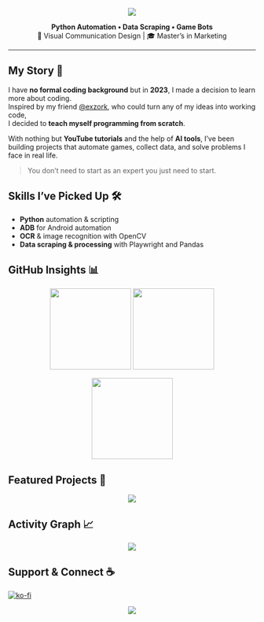 <p align="center">
  <img src="https://capsule-render.vercel.app/api?type=waving&color=ff4d4d&height=200&section=header&text=BrayAlter&fontSize=50&fontColor=ffffff&animation=fadeIn&fontAlignY=35" />
</p>

<p align="center">
  <b>Python Automation • Data Scraping • Game Bots</b><br/>
  🎨 Visual Communication Design | 🎓 Master’s in Marketing
</p>

---

## My Story 📖
I have **no formal coding background** but in **2023**, I made a decision to learn more about coding.  
Inspired by my friend [@exzork](https://github.com/exzork), who could turn any of my ideas into working code,  
I decided to **teach myself programming from scratch**.

With nothing but **YouTube tutorials** and the help of **AI tools**, I’ve been building projects that automate games, collect data, and solve problems I face in real life.

> You don’t need to start as an expert you just need to start.



## Skills I’ve Picked Up 🛠
- **Python** automation & scripting  
- **ADB** for Android automation  
- **OCR** & image recognition with OpenCV  
- **Data scraping & processing** with Playwright and Pandas  



## GitHub Insights 📊
<p align="center">
  <img src="https://github-readme-stats.vercel.app/api?username=BrayAlter&show_icons=true&theme=radical&hide_border=true&count_private=true" height="165" />
  <img src="https://github-readme-stats.vercel.app/api/top-langs?username=BrayAlter&layout=compact&theme=radical&hide_border=true" height="165" />
</p>

<p align="center">
  <img src="https://github-readme-streak-stats.herokuapp.com/?user=BrayAlter&theme=radical&hide_border=true" height="165" />
</p>



## Featured Projects 🌟
<p align="center">
  <a href="https://github.com/BrayAlter/UAT-Global-Server">
    <img src="https://github-readme-stats.vercel.app/api/pin/?username=BrayAlter&repo=UAT-Global-Server&theme=radical&hide_border=true" />
  </a>
</p>




## Activity Graph 📈
<p align="center">
  <img src="https://github-readme-activity-graph.vercel.app/graph?username=BrayAlter&theme=redical&hide_border=true&area=true" />
</p>



## Support & Connect ☕

[![ko-fi](https://ko-fi.com/img/githubbutton_sm.svg)](https://ko-fi.com/M4M21JMVL8)

<p align="center">
  <img src="https://capsule-render.vercel.app/api?type=waving&color=ff4d4d&height=120&section=footer" />
</p>
